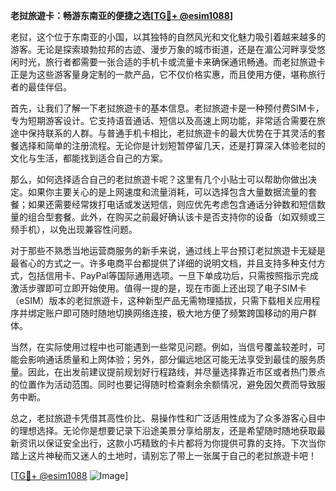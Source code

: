 **老挝旅遊卡：畅游东南亚的便捷之选[[TG💪+ @esim1088](https://t.me/s/esim1088)]**

老挝，这个位于东南亚的小国，以其独特的自然风光和文化魅力吸引着越来越多的游客。无论是探索琅勃拉邦的古迹、漫步万象的城市街道，还是在湄公河畔享受悠闲时光，旅行者都需要一张合适的手机卡或流量卡来确保通讯畅通。而老挝旅遊卡正是为这些游客量身定制的一款产品，它不仅价格实惠，而且使用方便，堪称旅行者的最佳伴侣。

首先，让我们了解一下老挝旅遊卡的基本信息。老挝旅遊卡是一种预付费SIM卡，专为短期游客设计。它支持语音通话、短信以及高速上网功能，非常适合需要在旅途中保持联系的人群。与普通手机卡相比，老挝旅遊卡的最大优势在于其灵活的套餐选择和简单的注册流程。无论你是计划短暂停留几天，还是打算深入体验老挝的文化与生活，都能找到适合自己的方案。

那么，如何选择适合自己的老挝旅遊卡呢？这里有几个小贴士可以帮助你做出决定。如果你主要关心的是上网速度和流量消耗，可以选择包含大量数据流量的套餐；如果还需要经常拨打电话或发送短信，则应优先考虑包含通话分钟数和短信数量的组合型套餐。此外，在购买之前最好确认该卡是否支持你的设备（如双频或三频手机），以免出现兼容性问题。

对于那些不熟悉当地运营商服务的新手来说，通过线上平台预订老挝旅遊卡无疑是最省心的方式之一。许多电商平台都提供了详细的说明文档，并且支持多种支付方式，包括信用卡、PayPal等国际通用选项。一旦下单成功后，只需按照指示完成激活步骤即可立即开始使用。值得一提的是，现在市面上还出现了电子SIM卡（eSIM）版本的老挝旅遊卡，这种新型产品无需物理插拔，只需下载相关应用程序并绑定账户即可随时随地切换网络连接，极大地方便了频繁跨国移动的用户群体。

当然，在实际使用过程中也可能遇到一些常见问题。例如，当信号覆盖较差时，可能会影响通话质量和上网体验；另外，部分偏远地区可能无法享受到最佳的服务质量。因此，在出发前建议提前规划好行程路线，并尽量选择靠近市区或者热门景点的位置作为活动范围。同时也要记得随时检查剩余余额情况，避免因欠费而导致服务中断。

总之，老挝旅遊卡凭借其高性价比、易操作性和广泛适用性成为了众多游客心目中的理想选择。无论你是想要记录下沿途美景分享给朋友，还是希望随时随地获取最新资讯以保证安全出行，这款小巧精致的卡片都将为你提供可靠的支持。下次当你踏上这片神秘而又迷人的土地时，请别忘了带上一张属于自己的老挝旅遊卡吧！

[[TG💪+ @esim1088](https://t.me/s/esim1088) ![Image](https://i.postimg.cc/4NQfJmqS/Snipaste-2025-05-13-00-14-12.png)]